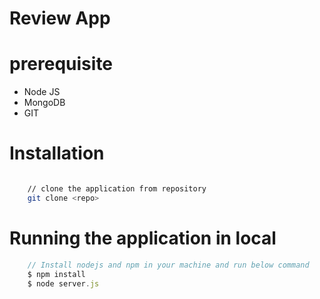 # Review App

# prerequisite
* Node JS
* MongoDB
* GIT

# Installation

```bash

    // clone the application from repository
    git clone <repo>

```

# Running the application in local

```javascript
    // Install nodejs and npm in your machine and run below command
    $ npm install
    $ node server.js